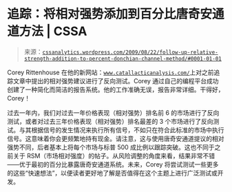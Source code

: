 <!--yml

分类：未分类

日期：2024 年 05 月 12 日 18:50:29

-->

# 追踪：将相对强势添加到百分比唐奇安通道方法 | CSSA

> 来源：[`cssanalytics.wordpress.com/2009/08/22/follow-up-relative-strength-addition-to-percent-donchian-channel-method/#0001-01-01`](https://cssanalytics.wordpress.com/2009/08/22/follow-up-relative-strength-addition-to-percent-donchian-channel-method/#0001-01-01)

Corey Rittenhouse 在他的新网站：[`www.catallacticanalysis.com/`](http://www.catallacticanalysis.com/)上对之前追踪文章中提出的相对强势建议进行了反向测试。Corey 通过自己的编程平台成功创建了一种简化而简洁的报告系统。他的工作准确无误，报告非常详细。干得好，Corey！

过去一年内，我们对过去一年价格表现（相对强势）排名前 6 的市场进行了反向测试，或者对过去三年价格表现（相对强势）排名最差的 3 个市场进行了反向测试。与其根据信号的发生情况来执行所有信号，不如只在符合此标准的市场中执行信号。这意味着你会更频繁地持有现金。请注意，这与使用唐奇安通道提议的相对强势不同，后者基本上将每个市场与标普 500 成比例以跟踪突破。这也不同于之前关于 RSM（市场相对强度）的帖子。从风险调整的角度来看，结果非常不错——优于最初的百分比暴露唐奇安通道系统。未来，Corey 将尝试测试一些更多的这些“快速想法”，以便读者更好地了解是否值得在这个主题上进行广泛测试或开发。

